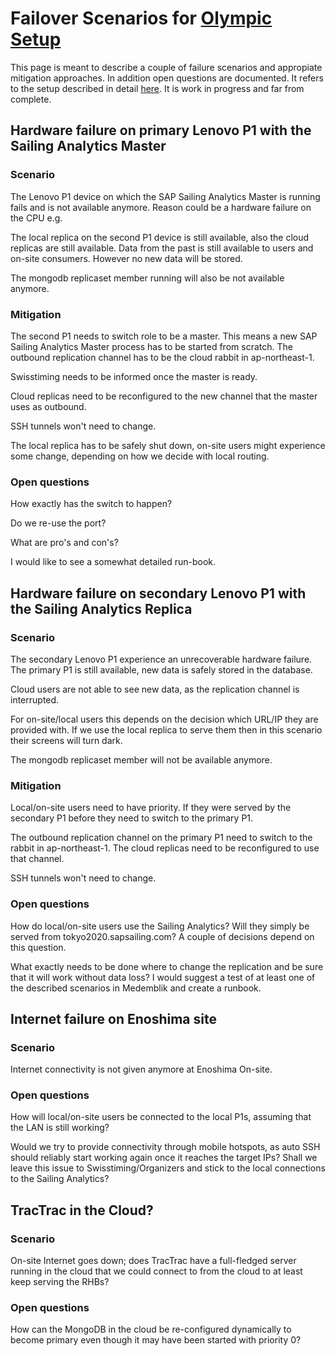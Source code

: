 # Failover Scenarios for [Olympic Setup](https://wiki.sapsailing.com/wiki/info/landscape/olympic-setup)

This page is meant to describe a couple of failure scenarios and appropiate mitigation approaches. In addition open questions are documented. It refers to the setup described in detail [here](https://wiki.sapsailing.com/wiki/info/landscape/olympic-setup). It is work in progress and far from complete.

## Hardware failure on primary Lenovo P1 with the Sailing Analytics Master

### Scenario

The Lenovo P1 device on which the SAP Sailing Analytics Master is running fails and is not available anymore. Reason could be a hardware failure on the CPU e.g.

The local replica on the second P1 device is still available, also the cloud replicas are still available. Data from the past is still available to users and on-site consumers. However no new data will be stored.

The mongodb replicaset member running will also be not available anymore.

### Mitigation

The second P1 needs to switch role to be a master. This means a new SAP Sailing Analytics Master process has to be started from scratch. The outbound replication channel has to be the cloud rabbit in ap-northeast-1.

Swisstiming needs to be informed once the master is ready. 

Cloud replicas need to be reconfigured to the new channel that the master uses as outbound.

SSH tunnels won't need to change.

The local replica has to be safely shut down, on-site users might experience some change, depending on how we decide with local routing.

### Open questions

How exactly has the switch to happen? 

Do we re-use the port? 

What are pro's and con's? 

I would like to see a somewhat detailed run-book.

## Hardware failure on secondary Lenovo P1 with the Sailing Analytics Replica

### Scenario

The secondary Lenovo P1 experience an unrecoverable hardware failure. The primary P1 is still available, new data is safely stored in the database.

Cloud users are not able to see new data, as the replication channel is interrupted.

For on-site/local users this depends on the decision which URL/IP they are provided with. If we use the local replica to serve them then in this scenario their screens will turn dark.

The mongodb replicaset member will not be available anymore.

### Mitigation

Local/on-site users need to have priority. If they were served by the secondary P1 before they need to switch to the primary P1. 

The outbound replication channel on the primary P1 need to switch to the rabbit in ap-northeast-1. The cloud replicas need to be reconfigured to use that channel.

SSH tunnels won't need to change.

### Open questions

How do local/on-site users use the Sailing Analytics? Will they simply be served from tokyo2020.sapsailing.com? A couple of decisions depend on this question. 

What exactly needs to be done where to change the replication and be sure that it will work without data loss? I would suggest a test of at least one of the described scenarios in Medemblik and create a runbook.

## Internet failure on Enoshima site

### Scenario

Internet connectivity is not given anymore at Enoshima On-site.

### Open questions

How will local/on-site users be connected to the local P1s, assuming that the LAN is still working? 

Would we try to provide connectivity through mobile hotspots, as auto SSH should reliably start working again once it reaches the target IPs? Shall we leave this issue to Swisstiming/Organizers and stick to the local connections to the Sailing Analytics?

## TracTrac in the Cloud?

### Scenario

On-site Internet goes down; does TracTrac have a full-fledged server running in the cloud that we could connect to from the cloud to at least keep serving the RHBs?

### Open questions

How can the MongoDB in the cloud be re-configured dynamically to become primary even though it may have been started with priority 0?
